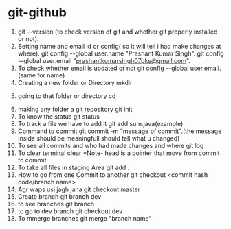 # git-github
1. git --version (to check version of git and whether git properly installed or not).
2. Setting name and email id or config( so it will tell i had make changes at where).
   git config --global user.name "Prashant Kumar Singh".
   git config --global user.email "prashantkumarsingh07pks@gmail.com".
3. To check whether email is updated or not
   git config --global user.email.(same for name)
4. Creating a new folder or Directory
   mkdir <dir name>
5. going to that folder or directory
   cd <dir name>
6. making any folder a git repository
   git init
7. To know the status
   git status
8. To track a file we have to add it
   git add sum.java(example)
9. Command to commit
    git commit -m "message of commit".(the message inside should be meaningfull should tell what u changed)
10. To see all commits and who had made changes and where
    git log
11. To clear terminal
    clear
*Note- head is a pointer that move from commit to commit.
12. To take all files in staging Area
    git  add .
13. How to go from one Commit to another
    git checkout <commit hash code/branch name>
14. Agr waps usi jagh jana
    git checkout master
15. Create branch
     git branch dev
16. to see branches
     git branch
17. to go to dev branch
     git checkout dev
18. To mmerge branches
    git merge "branch name"
    
    
    

